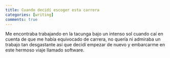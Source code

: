 ```yaml
---
title: Cuando decidí escoger esta carrera
categories: [writing]
comments: true
---
```


Me encontraba trabajando en la tacunga bajo un intenso sol cuando caí en cuenta de que me había equivocado de carrera, no quería ni admiraba un trabajo tan desgastante así que decidí empezar de nuevo y embarcarme en este hermoso viaje llamado software.
